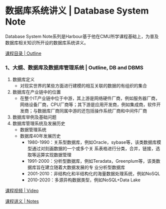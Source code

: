 # 数据库系统讲义 | Database System Note
Database System Note系列是Harbour基于他在CMU所学课程基础上，为普及数据库相关知识所开设的数据库系统讲义。

[课程目录 | Outline](https://github.com/cnosdb/presentations/tree/main/Database%20System%20Note)

### 1、大纲、数据库及数据库管理系统 | Outline, DB and DBMS
1. 数据库定义
   - 对现实世界的某些方面进行建模的相互关联的数据的有组织的集合
2. 数据库在产业链中的位置
   - 在整个IT产业链中位于中游，其上游是网络硬件厂商，例如服务器厂商，网络设备厂商，CPU厂商等；其下游是应用开发商，例如集成商，软件开发商；与数据库厂商同属中游的还包括操作系统厂商和中间件厂商
3. 数据库举例及基础问题
4. 数据库管理系统及发展历史
   - 数据管理系统
   - 数据库40年发展历史
     - 1980-1990：关系型数据库，例如Oracle，sybase等，该类数据库模型通过对刻画数据的一个或多个关
系表格进行分类，合并，链接，选取等运算实现数据管理
     - 1991-2000：分析型数据库，例如Teradata，Greenplum等，该类数据库旨在建立随着大数据发展的专 业分析型数据库
     - 2001-2010：非结构化和半结构化的海量数据处理系统，例如NoSQL
     - 2010-2020：多源异构数据类型，例如NoSQL+Data Lake

[课程视频 | Video](https://www.bilibili.com/video/BV1zi4y1Q7dh)

[课程讲义 | Notes](https://github.com/cnosdb/presentations/blob/main/Database%20System%20Note/Lecture1.pdf)
